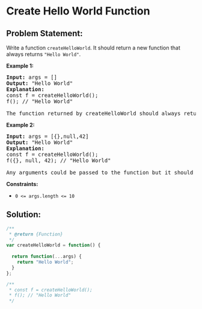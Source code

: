 # Create Hello World Function

## Problem Statement:

Write a function `createHelloWorld`. It should return a new function that always returns `"Hello World"`.

**Example 1:**

<pre><strong>Input:</strong> args = []
<strong>Output:</strong> "Hello World"
<strong>Explanation:</strong>
const f = createHelloWorld();
f(); // "Hello World"

The function returned by createHelloWorld should always return "Hello World".
</pre>

**Example 2:**

<pre><strong>Input:</strong> args = [{},null,42]
<strong>Output:</strong> "Hello World"
<strong>Explanation:</strong>
const f = createHelloWorld();
f({}, null, 42); // "Hello World"

Any arguments could be passed to the function but it should still always return "Hello World".
</pre>

**Constraints:**

* `0 <= args.length <= 10`


## Solution:

```javascript
/**
 * @return {Function}
 */
var createHelloWorld = function() {
  
  return function(...args) {
    return "Hello World";
  }
};

/**
 * const f = createHelloWorld();
 * f(); // "Hello World"
 */
```
